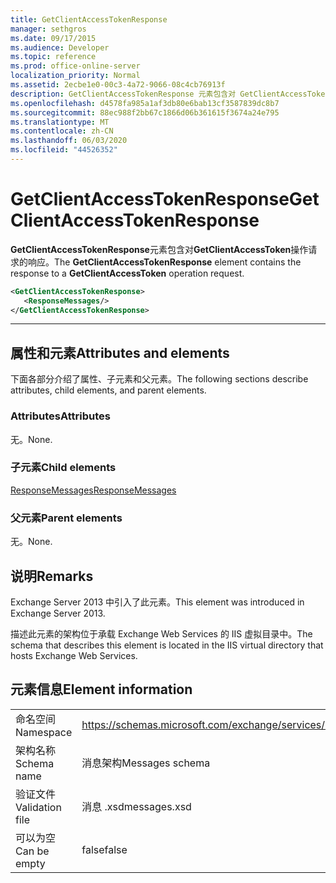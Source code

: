 ```yaml
---
title: GetClientAccessTokenResponse
manager: sethgros
ms.date: 09/17/2015
ms.audience: Developer
ms.topic: reference
ms.prod: office-online-server
localization_priority: Normal
ms.assetid: 2ecbe1e0-00c3-4a72-9066-08c4cb76913f
description: GetClientAccessTokenResponse 元素包含对 GetClientAccessToken 操作请求的响应。
ms.openlocfilehash: d4578fa985a1af3db80e6bab13cf3587839dc8b7
ms.sourcegitcommit: 88ec988f2bb67c1866d06b361615f3674a24e795
ms.translationtype: MT
ms.contentlocale: zh-CN
ms.lasthandoff: 06/03/2020
ms.locfileid: "44526352"
---
```

# <a name="getclientaccesstokenresponse"></a><span data-ttu-id="847e9-103">GetClientAccessTokenResponse</span><span class="sxs-lookup"><span data-stu-id="847e9-103">GetClientAccessTokenResponse</span></span>

<span data-ttu-id="847e9-104">**GetClientAccessTokenResponse**元素包含对**GetClientAccessToken**操作请求的响应。</span><span class="sxs-lookup"><span data-stu-id="847e9-104">The **GetClientAccessTokenResponse** element contains the response to a **GetClientAccessToken** operation request.</span></span> 
  
```XML
<GetClientAccessTokenResponse>
   <ResponseMessages/>
</GetClientAccessTokenResponse>
```

 ****
## <a name="attributes-and-elements"></a><span data-ttu-id="847e9-105">属性和元素</span><span class="sxs-lookup"><span data-stu-id="847e9-105">Attributes and elements</span></span>

<span data-ttu-id="847e9-106">下面各部分介绍了属性、子元素和父元素。</span><span class="sxs-lookup"><span data-stu-id="847e9-106">The following sections describe attributes, child elements, and parent elements.</span></span>
  
### <a name="attributes"></a><span data-ttu-id="847e9-107">Attributes</span><span class="sxs-lookup"><span data-stu-id="847e9-107">Attributes</span></span>

<span data-ttu-id="847e9-108">无。</span><span class="sxs-lookup"><span data-stu-id="847e9-108">None.</span></span>
  
### <a name="child-elements"></a><span data-ttu-id="847e9-109">子元素</span><span class="sxs-lookup"><span data-stu-id="847e9-109">Child elements</span></span>

[<span data-ttu-id="847e9-110">ResponseMessages</span><span class="sxs-lookup"><span data-stu-id="847e9-110">ResponseMessages</span></span>](responsemessages.md)
  
### <a name="parent-elements"></a><span data-ttu-id="847e9-111">父元素</span><span class="sxs-lookup"><span data-stu-id="847e9-111">Parent elements</span></span>

<span data-ttu-id="847e9-112">无。</span><span class="sxs-lookup"><span data-stu-id="847e9-112">None.</span></span>
  
## <a name="remarks"></a><span data-ttu-id="847e9-113">说明</span><span class="sxs-lookup"><span data-stu-id="847e9-113">Remarks</span></span>

<span data-ttu-id="847e9-114">Exchange Server 2013 中引入了此元素。</span><span class="sxs-lookup"><span data-stu-id="847e9-114">This element was introduced in Exchange Server 2013.</span></span>
  
<span data-ttu-id="847e9-115">描述此元素的架构位于承载 Exchange Web Services 的 IIS 虚拟目录中。</span><span class="sxs-lookup"><span data-stu-id="847e9-115">The schema that describes this element is located in the IIS virtual directory that hosts Exchange Web Services.</span></span>
  
## <a name="element-information"></a><span data-ttu-id="847e9-116">元素信息</span><span class="sxs-lookup"><span data-stu-id="847e9-116">Element information</span></span>

|||
|:-----|:-----|
|<span data-ttu-id="847e9-117">命名空间</span><span class="sxs-lookup"><span data-stu-id="847e9-117">Namespace</span></span>  <br/> |https://schemas.microsoft.com/exchange/services/2006/messages  <br/> |
|<span data-ttu-id="847e9-118">架构名称</span><span class="sxs-lookup"><span data-stu-id="847e9-118">Schema name</span></span>  <br/> |<span data-ttu-id="847e9-119">消息架构</span><span class="sxs-lookup"><span data-stu-id="847e9-119">Messages schema</span></span>  <br/> |
|<span data-ttu-id="847e9-120">验证文件</span><span class="sxs-lookup"><span data-stu-id="847e9-120">Validation file</span></span>  <br/> |<span data-ttu-id="847e9-121">消息 .xsd</span><span class="sxs-lookup"><span data-stu-id="847e9-121">messages.xsd</span></span>  <br/> |
|<span data-ttu-id="847e9-122">可以为空</span><span class="sxs-lookup"><span data-stu-id="847e9-122">Can be empty</span></span>  <br/> |<span data-ttu-id="847e9-123">false</span><span class="sxs-lookup"><span data-stu-id="847e9-123">false</span></span>  <br/> |
   


